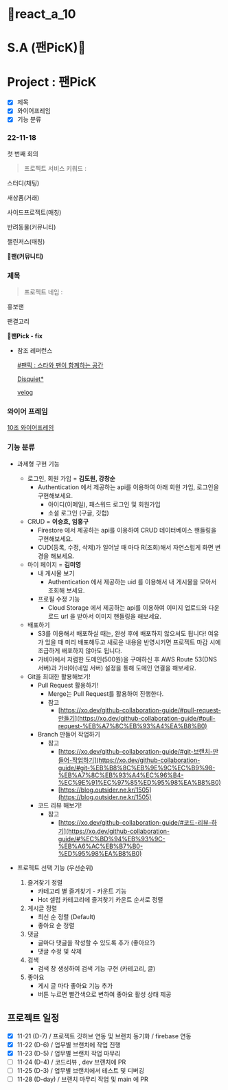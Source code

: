 # 🎈react_a_10 
# S.A (팬PicK)📝


# Project : 팬PicK

- [x]  제목
- [x]  와이어프레임
- [x]  기능 분류

### 22-11-18
첫 번째 회의


> 프로젝트 서비스 키워드 : 

스터디(채팅)

새상품(거래)

사이드프로젝트(매칭)

반려동물(커뮤니티)

챌린저스(매칭)

🚩**팬(커뮤니티)**

> 


### 제목

> 프로젝트 네임 :


홍보팬

팬결고리

🚩**팬Pick - fix**
> 


- 참조 레퍼런스
    
    [#팬픽 : 스타와 팬이 함께하는 공간](https://shopfanpick.com/)
    
    [Disquiet*](https://disquiet.io/)
    
    [velog](https://velog.io/)
    


### 와이어 프레임

[10조 와이어프레임](https://xd.adobe.com/view/400da440-ac14-4f56-9d0c-c401c6708c34-155e/)


### 기능 분류

- 과제형 구현 기능
    - 로그인, 회원 가입 = **김도원, 강창순**
        - Authentication 에서 제공하는 api를 이용하여 아래 회원 가입, 로그인을 구현해보세요.
            - 아이디(이메일), 패스워드 로그인 및 회원가입
            - 소셜 로그인 (구글, 깃헙)
    - CRUD = **이승효, 임홍구**
        - Firestore 에서 제공하는 api를 이용하여 CRUD 데이터베이스 핸들링을 구현해보세요.
        - CUD(등록, 수정, 삭제)가 일어날 때 마다 R(조회)해서 자연스럽게 화면 변경을 해보세요.
    - 마이 페이지 = **김미영**
        - 내 게시물 보기
            - Authentication 에서 제공하는 uid 를 이용해서 내 게시물을 모아서 조회해 보세요.
        - 프로필 수정 기능
            - Cloud Storage 에서 제공하는 api를 이용하여 이미지 업로드와 다운로드 url 을 받아서 이미지 핸들링을 해보세요.
    - 배포하기
        - S3를 이용해서 배포하실 때는, 완성 후에 배포하지 않으셔도 됩니다! 여유가 있을 때 미리 배포해두고 새로운 내용을 반영시키면 프로젝트 마감 시에 조급하게 배포하지 않아도 됩니다.
        - 가비아에서 저렴한 도메인(500원)을 구매하신 후 AWS Route 53(DNS 서버)과 가비아(네임 서버) 설정을 통해 도메인 연결을 해보세요.
    - Git을 최대한 활용해보기!
        - Pull Request 활용하기!
            - Merge는 Pull Request를 활용하여 진행한다.
            - 참고
                - [https://xo.dev/github-collaboration-guide/#pull-request-만들기](https://xo.dev/github-collaboration-guide/#pull-request-%EB%A7%8C%EB%93%A4%EA%B8%B0)
        - Branch 만들어 작업하기
            - 참고
                - [https://xo.dev/github-collaboration-guide/#git-브랜치-만들어-작업하기](https://xo.dev/github-collaboration-guide/#git-%EB%B8%8C%EB%9E%9C%EC%B9%98-%EB%A7%8C%EB%93%A4%EC%96%B4-%EC%9E%91%EC%97%85%ED%95%98%EA%B8%B0)
                - [https://blog.outsider.ne.kr/1505](https://blog.outsider.ne.kr/1505)
        - 코드 리뷰 해보기!
            - 참고
                - [https://xo.dev/github-collaboration-guide/#코드-리뷰-하기](https://xo.dev/github-collaboration-guide/#%EC%BD%94%EB%93%9C-%EB%A6%AC%EB%B7%B0-%ED%95%98%EA%B8%B0)


- 프로젝트 선택 기능 (우선순위)
    
    
    1. 즐겨찾기 정렬
        - 카테고리 별 즐겨찾기 - 카운트 기능
        - Hot 셀럽 카테고리에 즐겨찾기 카운트 순서로 정렬
    2. 게시글 정렬
        - 최신 순 정렬 (Default)
        - 좋아요 순 정렬
    3. 댓글
        - 글마다 댓글을 작성할 수 있도록 추가 (좋아요?)
        - 댓글 수정 및 삭제
    4. 검색
        - 검색 창 생성하여 검색 기능 구현 (카테고리, 글)
    5. 좋아요
        - 게시 글 마다 좋아요 기능 추가
        - 버튼 누르면 빨간색으로 변하여 좋아요 활성 상태 제공
    


## 프로젝트 일정

- [x]  11-21 (D-7) / 프로젝트 깃허브 연동 및 브랜치 동기화 / firebase 연동
- [x]  11-22 (D-6) / 업무별 브랜치에 작업 진행
- [x]  11-23 (D-5) / 업무별 브랜치 작업 마무리
- [ ]  11-24 (D-4) / 코드리뷰 , dev 브랜치에 PR
- [ ]  11-25 (D-3) / 업무별 브랜치에서 테스트 및 디버깅
- [ ]  11-28 (D-day) / 브랜치 마무리 작업 및 main 에 PR
